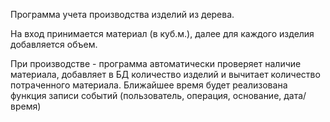 Программа учета производства изделий из дерева.

На вход принимается материал (в куб.м.), далее для каждого изделия добавляется объем.

При производстве - программа автоматически проверяет наличие материала, добавляет в БД количество изделий и вычитает количество потраченного материала.
Ближайшее время будет реализована функция записи событий (пользователь, операция, основание, дата/время)

